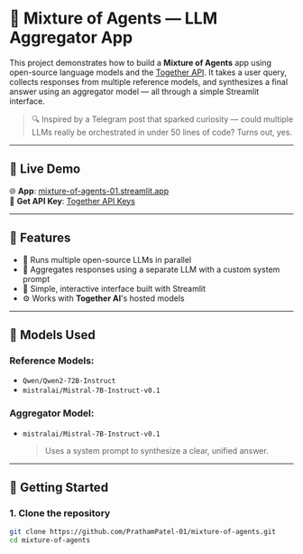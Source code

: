 # 🧠 Mixture of Agents — LLM Aggregator App

This project demonstrates how to build a **Mixture of Agents** app using open-source language models and the [Together API](https://api.together.xyz). It takes a user query, collects responses from multiple reference models, and synthesizes a final answer using an aggregator model — all through a simple Streamlit interface.

> 🔍 Inspired by a Telegram post that sparked curiosity — could multiple LLMs really be orchestrated in under 50 lines of code? Turns out, yes.

---

## 🚀 Live Demo

🌐 **App**: [mixture-of-agents-01.streamlit.app](https://mixture-of-agents-01.streamlit.app/)  
🔑 **Get API Key**: [Together API Keys](https://api.together.xyz/settings/api-keys)

---

## 🧰 Features

- 🔄 Runs multiple open-source LLMs in parallel
- 🧠 Aggregates responses using a separate LLM with a custom system prompt
- 💬 Simple, interactive interface built with Streamlit
- ⚙️ Works with **Together AI**'s hosted models

---

## 🧪 Models Used

### Reference Models:
- `Qwen/Qwen2-72B-Instruct`
- `mistralai/Mistral-7B-Instruct-v0.1`

### Aggregator Model:
- `mistralai/Mistral-7B-Instruct-v0.1`  
  > Uses a system prompt to synthesize a clear, unified answer.

---

## 🔧 Getting Started

### 1. Clone the repository

```bash
git clone https://github.com/PrathamPatel-01/mixture-of-agents.git
cd mixture-of-agents



